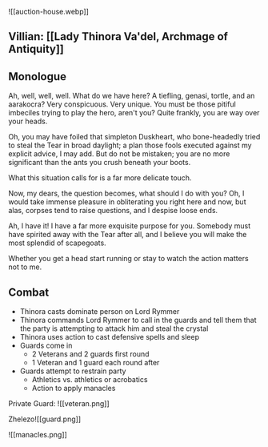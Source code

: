 ![[auction-house.webp]]


## Villian: [[Lady Thinora Va'del, Archmage of Antiquity]]

## Monologue

  
Ah, well, well, well. What do we have here? A tiefling, genasi, tortle, and an aarakocra? Very conspicuous. Very unique. You must be those pitiful imbeciles trying to play the hero, aren't you? Quite frankly, you are way over your heads.

Oh, you may have foiled that simpleton Duskheart, who bone-headedly tried to steal the Tear in broad daylight; a plan those fools executed against my explicit advice, I may add. But do not be mistaken; you are no more significant than the ants you crush beneath your boots.

What this situation calls for is a far more delicate touch.

Now, my dears, the question becomes, what should I do with you? Oh, I would take immense pleasure in obliterating you right here and now, but alas, corpses tend to raise questions, and I despise loose ends.

Ah, I have it! I have a far more exquisite purpose for you. Somebody must have spirited away with the Tear after all, and I believe you will make the most splendid of scapegoats.

Whether you get a head start running or stay to watch the action matters not to me.

## Combat

* Thinora casts dominate person on Lord Rymmer
* Thinora commands Lord Rymmer to call in the guards and tell them that the party is attempting to attack him and steal the crystal
* Thinora uses action to cast defensive spells and sleep
* Guards come in
	* 2 Veterans and 2 guards first round
	* 1 Veteran and 1 guard each round after
* Guards attempt to restrain party
	* Athletics vs. athletics or acrobatics
	* Action to apply manacles

Private Guard: 
![[veteran.png]]

Zhelezo![[guard.png]]

![[manacles.png]]